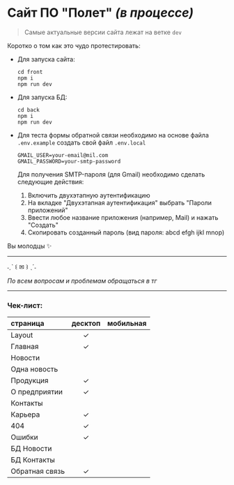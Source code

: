 # Сайт ПО "Полет" *(в процессе)*


> Самые актуальные версии сайта лежат на ветке `dev`


Коротко о том как это чудо протестировать:
- Для запуска сайта:
	```
	cd front
	npm i
	npm run dev
	```
- Для запуска БД:
	```
	cd back
	npm i
	npm run dev
	```
- Для теста формы обратной связи необходимо на основе файла `.env.example` создать свой файл `.env.local`
  	```
	GMAIL_USER=your-email@mil.com
	GMAIL_PASSWORD=your-smtp-password
	```

  Для получения SMTP-пароля (для Gmail) необходимо сделать следующие действия:
  1. Включить двухэтапную аутентификацию
  2. На вкладке "Двухэтапная аутентификация" выбрать "Пароли приложений"
  3. Ввести любое название приложения (например, Mail) и нажать "Создать"
  4. Скопировать созданный пароль (вид пароля: abcd efgh ijkl mnop)
 
Вы молодцы ✨
  
---

˗ˏˋ ꒰ ✉︎ ꒱ ˎˊ˗

*По всем вопросам и проблемам обращаться в тг*

---

### Чек-лист:
|страница|десктоп|мобильная|
|:---|:---:|:---:|
|Layout|✓||
|Главная|✓||
|Новости|||
|Одна новость|||
|Продукция|✓||
|О предприятии|✓||
|Контакты|||
|Карьера|✓||
|404|✓||
|Ошибки|✓||
|БД Новости|||
|БД Контакты|||
|Обратная связь|✓||
